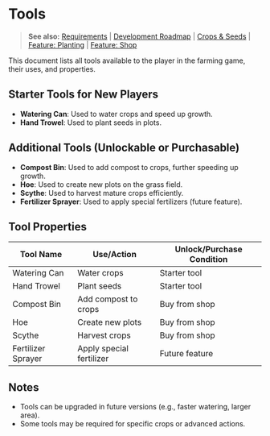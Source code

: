# Tools

> **See also:** [Requirements](requirements.md) | [Development Roadmap](planning.md) | [Crops & Seeds](crops.md) | [Feature: Planting](feature-planting.md) | [Feature: Shop](feature-shop.md)

This document lists all tools available to the player in the farming game, their uses, and properties.

## Starter Tools for New Players
- **Watering Can**: Used to water crops and speed up growth.
- **Hand Trowel**: Used to plant seeds in plots.

## Additional Tools (Unlockable or Purchasable)
- **Compost Bin**: Used to add compost to crops, further speeding up growth.
- **Hoe**: Used to create new plots on the grass field.
- **Scythe**: Used to harvest mature crops efficiently.
- **Fertilizer Sprayer**: Used to apply special fertilizers (future feature).

## Tool Properties
| Tool Name         | Use/Action                | Unlock/Purchase Condition      |
|-------------------|--------------------------|-------------------------------|
| Watering Can      | Water crops               | Starter tool                  |
| Hand Trowel       | Plant seeds               | Starter tool                  |
| Compost Bin       | Add compost to crops      | Buy from shop                 |
| Hoe               | Create new plots          | Buy from shop                 |
| Scythe            | Harvest crops             | Buy from shop                 |
| Fertilizer Sprayer| Apply special fertilizer  | Future feature                |

## Notes
- Tools can be upgraded in future versions (e.g., faster watering, larger area).
- Some tools may be required for specific crops or advanced actions.
